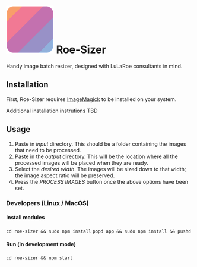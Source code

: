 # ![](/resources/icon_sm.png "Roe-Sizer") Roe-Sizer
Handy image batch resizer, designed with LuLaRoe consultants in mind.

## Installation
First, Roe-Sizer requires [ImageMagick](http://imagemagick.org/script/binary-releases.php)
to be installed on your system.

Additional installation instrutions TBD

## Usage
1. Paste in *input* directory. This should be a folder containing the images that need to be processed.
1. Paste in the *output* directory. This will be the location where all the processed images will be placed when they are ready.
1. Select the *desired width*. The images will be sized down to that width; the image aspect ratio will be preserved.
1. Press the *PROCESS IMAGES* button once the above options have been set.

### Developers (Linux / MacOS)
#### Install modules
`cd roe-sizer && sudo npm install`
`popd app && sudo npm install && pushd`
#### Run (in development mode)
`cd roe-sizer && npm start`
